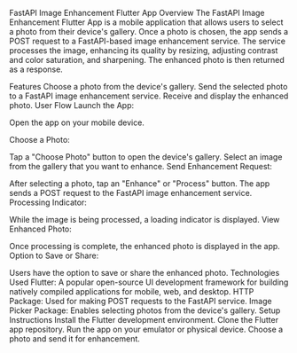 FastAPI Image Enhancement Flutter App
Overview
The FastAPI Image Enhancement Flutter App is a mobile application that allows users to select a photo from their device's gallery. Once a photo is chosen, the app sends a POST request to a FastAPI-based image enhancement service. The service processes the image, enhancing its quality by resizing, adjusting contrast and color saturation, and sharpening. The enhanced photo is then returned as a response.

Features
Choose a photo from the device's gallery.
Send the selected photo to a FastAPI image enhancement service.
Receive and display the enhanced photo.
User Flow
Launch the App:

Open the app on your mobile device.

Choose a Photo:

Tap a "Choose Photo" button to open the device's gallery.
Select an image from the gallery that you want to enhance.
Send Enhancement Request:

After selecting a photo, tap an "Enhance" or "Process" button.
The app sends a POST request to the FastAPI image enhancement service.
Processing Indicator:

While the image is being processed, a loading indicator is displayed.
View Enhanced Photo:

Once processing is complete, the enhanced photo is displayed in the app.
Option to Save or Share:

Users have the option to save or share the enhanced photo.
Technologies Used
Flutter: A popular open-source UI development framework for building natively compiled applications for mobile, web, and desktop.
HTTP Package: Used for making POST requests to the FastAPI service.
Image Picker Package: Enables selecting photos from the device's gallery.
Setup Instructions
Install the Flutter development environment.
Clone the Flutter app repository.
Run the app on your emulator or physical device.
Choose a photo and send it for enhancement.
